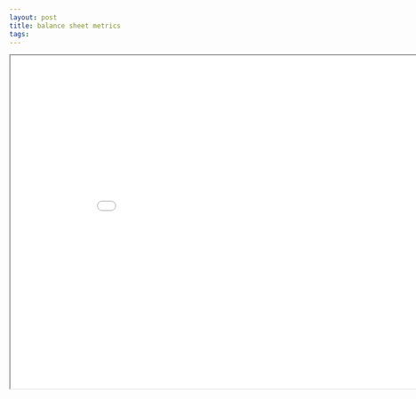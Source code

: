 ```yaml
---
layout: post
title: balance sheet metrics
tags: 
--- 
```


<div class="pdf-container">
    <iframe src="assets/bill-hanna/BS KPIs.v2.pdf#zoom=FitV" title="balance sheet metrics" height="600" width="912" allowFullScreen>
    </iframe>
</div>
